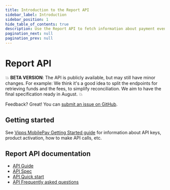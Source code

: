 ```yaml
---
title: Introduction to the Report API
sidebar_label: Introduction
sidebar_position: 1
hide_table_of_contents: true
description: Use the Report API to fetch information about payment events.
pagination_next: null
pagination_prev: null
---
```


# Report API

💥 **BETA VERSION**: The API is publicly available, but may still have minor changes.
For example: We think it's a good idea to split the endpoints for retrieving
funds and the fees, to simplify reconciliation.
We aim to have the final specification ready in August. 💥

Feedback? Great! You can
[submit an issue on GitHub](https://github.com/vippsas/vipps-report-api/issues).

## Getting started

See
[Vipps MobilePay Getting Started guide](https://developer.vippsmobilepay.com/docs/vipps-developers/getting-started)
for information about API keys, product activation, how to make API calls, etc.

## Report API documentation

* [API Guide](./api-guide/README.md)
* [API Spec](https://developer.vippsmobilepay.com/api/report)
* [API Quick start](vipps-report-api-quick-start.md)
* [API Frequently asked questions](vipps-report-api-faq.md)

